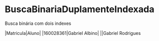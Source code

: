 # BuscaBinariaDuplamenteIndexada
Busca binária com dois indexes

|Matricula|Aluno|
|160028361|Gabriel Albino|
||Gabriel Rodrigues
